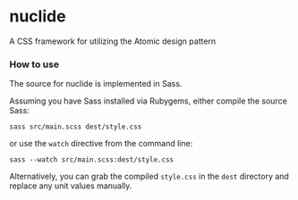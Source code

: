 # nuclide

A CSS framework for utilizing the Atomic design pattern

### How to use

The source for nuclide is implemented in Sass.

Assuming you have Sass installed via Rubygems, either compile the source Sass:

```
sass src/main.scss dest/style.css
```

or use the `watch` directive from the command line:

```
sass --watch src/main.scss:dest/style.css
```

Alternatively, you can grab the compiled `style.css` in the `dest` directory and
replace any unit values manually.
